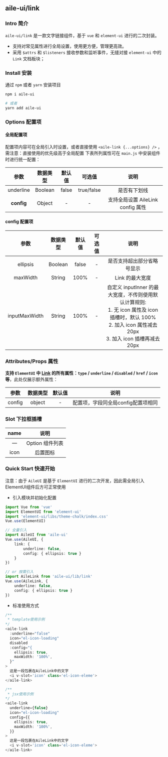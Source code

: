 ## aile-ui/link

### Intro 简介

`aile-ui/link` 是一款文字链接组件，基于 `vue` 和 `element-ui` 进行的二次封装。
- 支持对常见属性进行全局设置，使用更方便，管理更高效。
- 采用 `$attrs` 和 `$listeners` 接收参数和监听事件，无缝对接 `element-ui` 中的 `Link` 文档板块；

### Install 安装

通过 `npm` 或者 `yarn` 安装项目

```bash
npm i aile-ui

# 或者
yarn add aile-ui
```

### Options 配置项

#### 全局配置项

配置项内容可在全局引入时设置，或者直接使用 `<aile-link {...options} />` ，需注意：直接使用的优先级高于全局配置
下表所列属性可在 `main.js` 中安装组件时进行统一配置：

|    参数    | 数据类型 | 默认值 |   可选值   |               说明                |
| :--------: | :------: | :----: | :--------: | :-------------------------------: |
| underline  | Boolean  | false  | true/false |           是否有下划线            |
| **config** |  Object  |   -    |     -      | 支持全局设置 AileLink config 属性 |

#### config 配置项

|     参数      | 数据类型 | 默认值 | 可选值 |                                                                              说明                                                                               |
| :-----------: | :------: | :----: | :----: | :-------------------------------------------------------------------------------------------------------------------------------------------------------------: |
|   ellipsis    | Boolean  | false  |   -    |                                                                   是否支持超出部分省略号显示                                                                    |
|   maxWidth    |  String  |  100%  |   -    |                                                                         Link 的最大宽度                                                                         |
| inputMaxWidth |  String  |  100%  |   -    | 自定义 inputInner 的最大宽度，不传则使用默认计算规则:<br>1. 无 icon 属性及 icon 插槽时，默认 100%<br>2. 加入 icon 属性减去 20px<br>3. 加入 icon 插槽再减去 20px |


### Attributes/Props 属性

**支持 `ElementUI` 中 [Link](https://element.eleme.cn/#/zh-CN/component/link) 的所有属性：`type` / `underline` / `disabled` / `href` / `icon` 等**，此处仅展示额外属性：

|  参数  | 数据类型 | 默认值 |                说明                |
| :----: | :------: | :----: | :--------------------------------: |
| config |  object  |   -    | 配置项，字段同全局config配置项相同 |


### Slot 下拉框插槽

| name  |      说明       |
| :---: | :-------------: |
|   —   | Option 组件列表 |
| icon  |    后置图标     |

### Quick Start 快速开始

注意：由于 `AileUI` 是基于 `ElementUI` 进行的二次开发，因此需全局引入ElementUI组件后方可正常使用

- 引入模块并初始化配置

```ts
import Vue from 'vue'
import ElementUI from 'element-ui'
import 'element-ui/libs/theme-chalk/index.css'
Vue.use(ElementUI)

// 全量引入
import AileUI from 'aile-ui'
Vue.use(AileUI, {
    link: {
        underline: false,
        config: { ellipsis: true }
    }
})

// or 按需引入
import AileLink from 'aile-ui/lib/link'
Vue.use(AileLink, {
    underline: false,
    config: { ellipsis: true }
})

```

- 标准使用方式

```ts
/**
 * template使用示例
*/
<aile-link
  :underline="false"
  icon="el-icon-loading"
  disabled
  :config="{
    ellipsis: true,
    maxWidth: '100%',
  }"
>
  这是一段包裹在AileLink中的文字
  <i v-slot='icon' class='el-icon-eleme'>
</aile-link>

/**
 * jsx使用示例
*/
<aile-link
  underline={false}
  icon="el-icon-loading"
  config={{
    ellipsis: true,
    maxWidth: '100%',
  }}
>
  这是一段包裹在AileLink中的文字
  <i v-slot='icon' class='el-icon-eleme'>
</aile-link>

```
